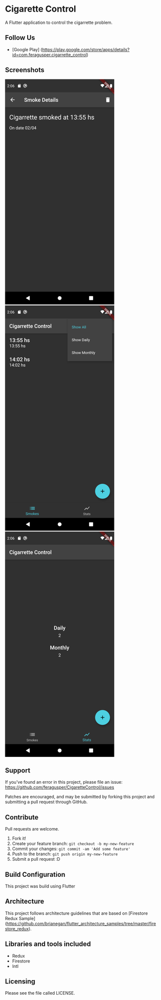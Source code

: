 # Cigarette Control

A Flutter application to control the cigarrette problem.

Follow Us
-----------------
 - [Google Play] (https://play.google.com/store/apps/details?id=com.feragusper.cigarrette_control)

Screenshots
-----------------
![Grid](/etc/detail.png?raw=true)
![Detail](/etc/list.png?raw=true)
![Detail](/etc/stats.png?raw=true)

Support
-----------------
If you've found an error in this project, please file an issue: https://github.com/feragusper/CigaretteControl/issues

Patches are encouraged, and may be submitted by forking this project and submitting a pull request through GitHub.

Contribute
-----------------
Pull requests are welcome.

1. Fork it!
2. Create your feature branch: `git checkout -b my-new-feature`
3. Commit your changes: `git commit -am 'Add some feature'`
4. Push to the branch: `git push origin my-new-feature`
5. Submit a pull request :D

Build Configuration
-----------------
This project was build using Flutter

Architecture
-----------------
This project follows architecture guidelines that are based on [Firestore Redux Sample] (https://github.com/brianegan/flutter_architecture_samples/tree/master/firestore_redux). 

Libraries and tools included
-----------------
- Redux
- Firestore
- Intl

Licensing
---------
Please see the file called LICENSE.